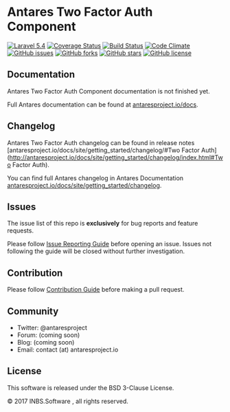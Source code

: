 # Antares Two Factor Auth Component

[![Laravel 5.4](https://img.shields.io/badge/Laravel-5.4-orange.svg)](http://laravel.com)
[![Coverage Status](https://coveralls.io/repos/github/antaresproject/project/badge.svg?branch=master)](https://coveralls.io/github/antaresproject/project?branch=master)
[![Build Status](https://travis-ci.org/antaresproject/project.svg?branch=master)](https://travis-ci.org/antaresproject/project)
[![Code Climate](https://codeclimate.com/github/antaresproject/project/badges/gpa.svg)](https://codeclimate.com/github/antaresproject/project)
[![GitHub issues](https://img.shields.io/github/issues/antaresproject/project.svg)](https://github.com/antaresproject/project/issues)
[![GitHub forks](https://img.shields.io/github/forks/antaresproject/project.svg)](https://github.com/antaresproject/project/network)
[![GitHub stars](https://img.shields.io/github/stars/antaresproject/project.svg)](https://github.com/antaresproject/project/stargazers)
[![GitHub license](https://img.shields.io/badge/license-New%20BSD-blue.svg)](https://raw.githubusercontent.com/antaresproject/project/master/LICENSE)

## Documentation

Antares Two Factor Auth Component documentation is not finished yet.

Full Antares documentation can be found at [antaresproject.io/docs](http://antaresproject.io/docs).


## Changelog

Antares Two Factor Auth changelog can be found in release notes [antaresproject.io/docs/site/getting_started/changelog/#Two Factor Auth](http://antaresproject.io/docs/site/getting_started/changelog/index.html#Two Factor Auth).

You can find full Antares changelog in Antares Documentation [antaresproject.io/docs/site/getting_started/changelog](http://antaresproject.io/docs/site/getting_started/changelog/index.html).

## Issues

The issue list of this repo is **exclusively** for bug reports and feature requests.

Please follow [Issue Reporting Guide](http://antaresproject.io/docs/site/getting_started/issues_reporting_guide/index.html) before opening an issue. Issues not following the guide will be closed without further investigation.

## Contribution

Please follow [Contribution Guide](http://antaresproject.io/docs/site/getting_started/contributing/index.html) before making a pull request.

## Community

* Twitter: @antaresproject
* Forum: (coming soon)
* Blog: (coming soon)
* Email: contact (at) antaresproject.io


## License

This software is released under the BSD 3-Clause License.

© 2017 INBS.Software , all rights reserved.
